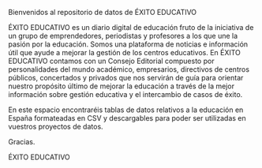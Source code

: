 Bienvenidos al repositorio de datos de ÉXITO EDUCATIVO

ÉXITO EDUCATIVO es un diario digital de educación fruto de la iniciativa de un grupo de emprendedores, periodistas y profesores a los que une la pasión por la educación. Somos una plataforma de noticias e información útil que ayude a mejorar la gestión de los centros educativos. En ÉXITO EDUCATIVO contamos con un Consejo Editorial compuesto por personalidades del mundo académico, empresarios, directivos de centros públicos, concertados y privados que nos servirán de guía para orientar nuestro propósito último de mejorar la educación a través de la mejor información sobre gestión educativa y el intercambio de casos de éxito.

En este espacio encontraréis tablas de datos relativos a la educación en España formateadas en CSV y descargables para poder ser utilizadas en vuestros proyectos de datos.

Gracias.

ÉXITO EDUCATIVO
